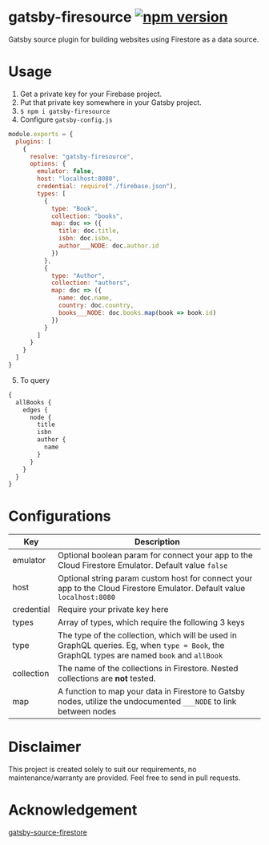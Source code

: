# gatsby-firesource [![npm version](https://badge.fury.io/js/gatsby-firesource.svg)](https://badge.fury.io/js/gatsby-firesource)

Gatsby source plugin for building websites using Firestore as a data source.

# Usage

1. Get a private key for your Firebase project.
2. Put that private key somewhere in your Gatsby project.
3. `$ npm i gatsby-firesource`
4. Configure `gatsby-config.js`

```javascript
module.exports = {
  plugins: [
    {
      resolve: "gatsby-firesource",
      options: {
        emulator: false,
        host: "localhost:8080",
        credential: require("./firebase.json"),
        types: [
          {
            type: "Book",
            collection: "books",
            map: doc => ({
              title: doc.title,
              isbn: doc.isbn,
              author___NODE: doc.author.id
            })
          },
          {
            type: "Author",
            collection: "authors",
            map: doc => ({
              name: doc.name,
              country: doc.country,
              books___NODE: doc.books.map(book => book.id)
            })
          }
        ]
      }
    }
  ]
}
```

5. To query

```graphql
{
  allBooks {
    edges {
      node {
        title
        isbn
        author {
          name
        }
      }
    }
  }
}
```

# Configurations

| Key        | Description                                                                                                                                 |
| ---------- | ------------------------------------------------------------------------------------------------------------------------------------------- |
| emulator   | Optional boolean param for connect your app to the Cloud Firestore Emulator. Default value `false`                                          |
| host       | Optional string param custom host for connect your app to the Cloud Firestore Emulator. Default value `localhost:8080`                      |
| credential | Require your private key here                                                                                                               |
| types      | Array of types, which require the following 3 keys                                                                                          |
| type       | The type of the collection, which will be used in GraphQL queries. Eg, when `type = Book`, the GraphQL types are named `book` and `allBook` |
| collection | The name of the collections in Firestore. Nested collections are **not** tested.                                                            |
| map        | A function to map your data in Firestore to Gatsby nodes, utilize the undocumented `___NODE` to link between nodes                          |

# Disclaimer

This project is created solely to suit our requirements, no maintenance/warranty are provided. Feel free to send in pull requests.

# Acknowledgement

[gatsby-source-firestore](https://github.com/taessina/gatsby-source-firestore)
